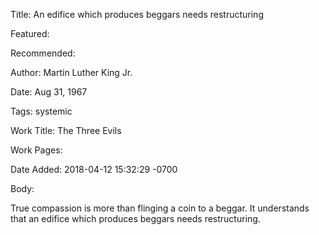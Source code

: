 Title: An edifice which produces beggars needs restructuring

Featured: 

Recommended: 

Author: Martin Luther King Jr.

Date: Aug 31, 1967

Tags: systemic

Work Title: The Three Evils

Work Pages:  

Date Added: 2018-04-12 15:32:29 -0700

Body:

True compassion is more than flinging a coin to a beggar. It understands that an edifice which produces beggars needs restructuring.


